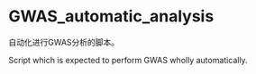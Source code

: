 # GWAS_automatic_analysis

自动化进行GWAS分析的脚本。

Script which is expected to perform GWAS wholly automatically.
